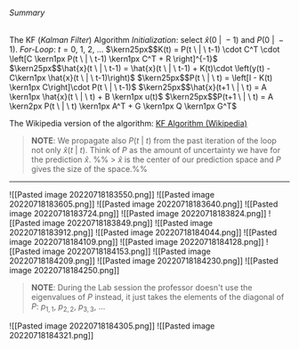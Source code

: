 ###### Summary
The KF (*Kalman Filter*) Algorithm
*Initialization*: select $\hat{x}(0 \ | \ -1)$ and $P(0 \ | \ -1)$.
*For-Loop*: $t = 0 ,\ 1 ,\ 2 ,\ \ldots$
$\kern25px$$K(t) = P(t \ | \ t-1) \cdot C^T \cdot \left[C \kern1px P(t \ | \ t-1) \kern1px C^T + R \right]^{-1}$
$\kern25px$$\hat{x}(t \ | \ t-1) = \hat{x}(t \ | \ t-1) + K(t)\cdot \left(y(t) - C\kern1px \hat{x}(t \ | \ t-1)\right)$
$\kern25px$$P(t \ | \ t) = \left[I - K(t) \kern1px C\right]\cdot P(t \ | \ t-1)$
$\kern25px$$\hat{x}(t+1 \ | \ t) = A \kern1px \hat{x}(t \ | \ t) + B \kern1px u(t)$
$\kern25px$$P(t+1 \ | \ t) = A \kern2px P(t \ | \ t) \kern1px A^T + G \kern1px Q \kern1px G^T$

The Wikipedia version of the algorithm: [KF Algorithm (Wikipedia)](https://en.wikipedia.org/wiki/Kalman_filter#:~:text=Predict%5Bedit,post%2Dfit%20residual)

> **NOTE**:
> We propagate also $P(t \ | \ t)$ from the past iteration of the loop not only $\hat{x}(t \ | \ t)$.
> Think of $P$ as the amount of uncertainty we have for the prediction $\hat x$.
%% > $\hat x$ is the center of our prediction space and $P$ gives the size of the space.%%


---
![[Pasted image 20220718183550.png]]
![[Pasted image 20220718183605.png]]
![[Pasted image 20220718183640.png]]
![[Pasted image 20220718183724.png]]
![[Pasted image 20220718183824.png]]
![[Pasted image 20220718183849.png]]
![[Pasted image 20220718183912.png]]
![[Pasted image 20220718184044.png]]
![[Pasted image 20220718184109.png]]
![[Pasted image 20220718184128.png]]
![[Pasted image 20220718184153.png]]
![[Pasted image 20220718184209.png]]
![[Pasted image 20220718184230.png]]
![[Pasted image 20220718184250.png]]

> **NOTE**:
> During the Lab session the professor doesn't use the eigenvalues of $P$ instead, it just takes the elements of the diagonal of $P$: $p_{1,1}$, $p_{2,2}$, $p_{3,3}$, $\ldots$


![[Pasted image 20220718184305.png]]
![[Pasted image 20220718184321.png]]
